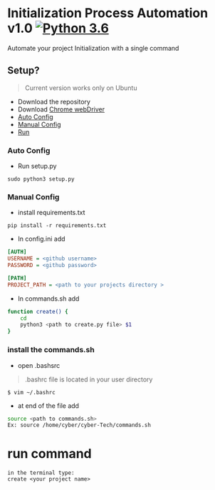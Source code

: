 # Initialization Process Automation v1.0 [![Python 3.6](https://img.shields.io/badge/python-3.6-blue.svg)](https://www.python.org/downloads/release/python-360/)

Automate your project Initialization with a single command 


## Setup?
> Current version works only on Ubuntu
* Download the repository
* Download [Chrome webDriver](http://chromedriver.chromium.org/downloads)
* [Auto Config](#auto-config)
* [Manual Config](#manual-config)
* [Run](#run-command)


### Auto Config
* Run setup.py 
```terminal
sudo python3 setup.py
```
### Manual Config

* install requirements.txt
```terminal 
pip install -r requirements.txt
```
* In config.ini add 
```ini
[AUTH]
USERNAME = <github username>
PASSWORD = <github password>

[PATH]
PROJECT_PATH = <path to your projects directory >
```
* In commands.sh add 
```sh
function create() {
    cd
    python3 <path to create.py file> $1 
}

```
### install the commands.sh
* open  .bashsrc 
> .bashrc file is located in your user directory
```terminal 
$ vim ~/.bashrc
```
* at end of the file add
```sh
source <path to commands.sh> 
Ex: source /home/cyber/cyber-Tech/commands.sh
```
# run command 

```terminal 
in the terminal type:
create <your project name>
```

